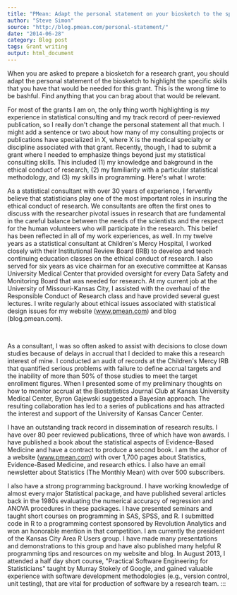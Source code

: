 ```yaml
---
title: "PMean: Adapt the personal statement on your biosketch to the specific grant"
author: "Steve Simon"
source: "http://blog.pmean.com/personal-statement/"
date: "2014-06-28"
category: Blog post
tags: Grant writing
output: html_document
---
```


When you are asked to prepare a biosketch for a research grant, you
should adapt the personal statement of the biosketch to highlight the
specific skills that you have that would be needed for this grant. This
is the wrong time to be bashful. Find anything that you can brag about
that would be relevant. 

<!---More--->

For most of the grants I am on, the only thing worth highlighting is my
experience in statistical consulting and my track record of
peer-reviewed publication, so I really don't change the personal
statement all that much. I might add a sentence or two about how many of
my consulting projects or publications have specialized in X, where X is
the medical specialty or discipline associated with that grant.
Recently, though, I had to submit a grant where I needed to emphasize
things beyond just my statistical consulting skills. This included (1)
my knowledge and bakground in the ethical conduct of research, (2) my
familiarity with a particular statistical methodology, and (3) my skills
in programming. Here's what I wrote:

As a statistical consultant with over 30 years of experience, I
fervently believe that statisticians play one of the most important
roles in insuring the ethical conduct of research. We consultants are
often the first ones to discuss with the researcher pivotal issues in
research that are fundamental in the careful balance between the needs
of the scientists and the respect for the human volunteers who will
participate in the research. This belief has been reflected in all of my
work experiences, as well. In my twelve years as a statistical
consultant at Children's Mercy Hospital, I worked closely with their
Institutional Review Board (IRB) to develop and teach continuing
education classes on the ethical conduct of research. I also served for
six years as vice chairman for an executive committee at Kansas
University Medical Center that provided oversight for every Data Safety
and Monitoring Board that was needed for research. At my current job at
the University of Missouri-Kansas City, I assisted with the overhaul of
the Responsible Conduct of Research class and have provided several
guest lectures. I write regularly about ethical issues associated with
statistical design issues for my website (www.pmean.com) and blog
(blog.pmean.com).

 

As a consultant, I was so often asked to assist with decisions to close
down studies because of delays in accrual that I decided to make this a
research interest of mine. I conducted an audit of records at the
Children's Mercy IRB that quantified serious problems with failure to
define accrual targets and the inability of more than 50% of those
studies to meet the target enrollment figures. When I presented some of
my preliminary thoughts on how to monitor accrual at the Biostatistics
Journal Club at Kansas University Medical Center, Byron Gajewski
suggested a Bayesian approach. The resulting collaboration has led to a
series of publications and has attracted the interest and support of the
University of Kansas Cancer Center.

I have an outstanding track record in dissemination of research results.
I have over 80 peer reviewed publications, three of which have won
awards. I have published a book about the statistical aspects of
Evidence-Based Medicine and have a contract to produce a second book. I
am the author of a website (www.pmean.com) with over 1,700 pages about
Statistics, Evidence-Based Medicine, and research ethics. I also have an
email newsletter about Statistics (The Monthly Mean) with over 500
subscribers.

I also have a strong programming background. I have working knowledge of
almost every major Statistical package, and have published several
articles back in the 1980s evaluating the numerical accuracy of
regression and ANOVA procedures in these packages. I have presented
seminars and taught short courses on programming in SAS, SPSS, and R. I
submitted code in R to a programming contest sponsored by Revolution
Analytics and won an honorable mention in that competition. I am
currently the president of the Kansas City Area R Users group. I have
made many presentations and demonstrations to this group and have also
published many helpful R programming tips and resources on my website
and blog. In August 2013, I attended a half day short course, "Practical
Software Engineering for Statisticians" taught by Murray Stokely of
Google, and gained valuable experience with software development
methodologies (e.g., version control, unit testing), that are vital for
production of software by a research team.
:::

